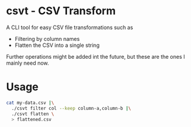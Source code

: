 # csvt - CSV Transform
A CLI tool for easy CSV file transformations such as

- Filtering by column names
- Flatten the CSV into a single string

Further operations might be added int the future, but these are the ones I mainly need now.

# Usage
```bash
cat my-data.csv |\
  ./csvt filter col --keep column-a,column-b |\
  ./csvt flatten \
  > flattened.csv
```